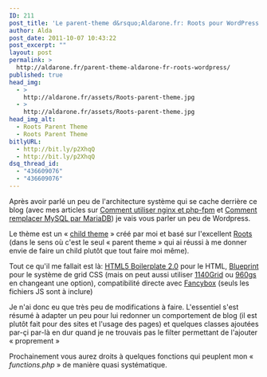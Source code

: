 ```yaml
---
ID: 211
post_title: 'Le parent-theme d&rsquo;Aldarone.fr: Roots pour WordPress'
author: Alda
post_date: 2011-10-07 10:43:22
post_excerpt: ""
layout: post
permalink: >
  http://aldarone.fr/parent-theme-aldarone-fr-roots-wordpress/
published: true
head_img:
  - >
    http://aldarone.fr/assets/Roots-parent-theme.jpg
  - >
    http://aldarone.fr/assets/Roots-parent-theme.jpg
head_img_alt:
  - Roots Parent Theme
  - Roots Parent Theme
bitlyURL:
  - http://bit.ly/p2XhqQ
  - http://bit.ly/p2XhqQ
dsq_thread_id:
  - "436609076"
  - "436609076"
---
```

Après avoir parlé un peu de l'architecture système qui se cache derrière ce blog (avec mes articles sur <a href="http://aldarone.fr/avec-quoi-il-marche-ton-serveur/" title="Avec quoi il marche ton serveur ?">Comment utiliser nginx et php-fpm</a> et <a href="http://aldarone.fr/passer-de-mysql-a-mariadb/" title="Passer de MySQL à MariaDB">Comment remplacer MySQL par MariaDB</a>) je vais vous parler un peu de Wordpress.

Le thème est un « <a href="http://codex.wordpress.org/Child_Themes">child theme</a> » créé par moi et basé sur l'excellent <a href="http://www.rootstheme.com/">Roots</a> (dans le sens où c'est le seul « parent theme » qui ai réussi à me donner envie de faire un child plutôt que tout faire moi même).

Tout ce qu'il me fallait est là: <a href="http://fr.html5boilerplate.com/">HTML5 Boilerplate 2.0</a> pour le HTML, <a href="http://www.blueprintcss.org/">Blueprint</a> pour le système de grid CSS (mais on peut aussi utiliser <a href="http://cssgrid.net/">1140Grid</a> ou <a href="http://960.gs/">960gs</a> en changeant une option), compatibilité directe avec <a href="http://fancybox.net/">Fancybox</a> (seuls les fichiers JS sont à inclure)

Je n'ai donc eu que très peu de modifications à faire. L'essentiel s'est résumé à adapter un peu pour lui redonner un comportement de blog (il est plutôt fait pour des sites et l'usage des pages) et quelques classes ajoutées par-çi par-là en dur quand je ne trouvais pas le filter permettant de l'ajouter « proprement »

Prochainement vous aurez droits à quelques fonctions qui peuplent mon « <em>functions.php</em> » de manière quasi systématique.